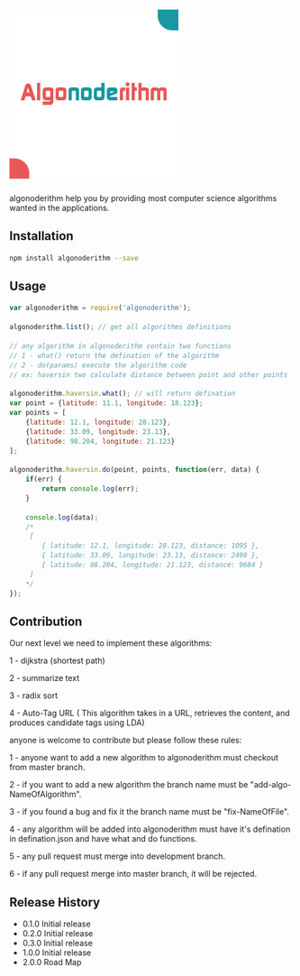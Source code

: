 # ![Alt text](/assets/images/name.png?raw=true "Algonoderithm")

algonoderithm help you by providing most computer science algorithms wanted in the applications.

## Installation

```bash
npm install algonoderithm --save
```

## Usage

```javascript
var algonoderithm = require('algonoderithm');

algonoderithm.list(); // get all algorithms definitions

// any algorithm in algonoderithm contain two functions
// 1 - what() return the defination of the algorithm
// 2 - do(params) execute the algorithm code
// ex: haversin two calculate distance between point and other points

algonoderithm.haversin.what(); // will return defination
var point = {latitude: 11.1, longitude: 18.123};
var points = [
    {latitude: 12.1, longitude: 28.123},
    {latitude: 33.09, longitude: 23.13},
    {latitude: 98.204, longitude: 21.123}
];

algonoderithm.haversin.do(point, points, function(err, data) {
    if(err) {
        return console.log(err);
    }

    console.log(data);
    /*
     [
        { latitude: 12.1, longitude: 28.123, distance: 1095 },
        { latitude: 33.09, longitude: 23.13, distance: 2498 },
        { latitude: 98.204, longitude: 21.123, distance: 9684 }
     ]
    */
});
```
## Contribution 

Our next level we need to implement these algorithms:

1 - dijkstra (shortest path)

2 - summarize text

3 - radix sort

4 - Auto-Tag URL ( This algorithm takes in a URL, retrieves the content, and produces candidate tags using LDA)

anyone is welcome to contribute but please follow these rules:

1 - anyone want to add a new algorithm to algonoderithm must checkout from master branch.

2 - if you want to add a new algorithm the branch name must be "add-algo-NameOfAlgorithm".

3 - if you found a bug and fix it the branch name must be "fix-NameOfFile".

4 - any algorithm will be added into algonoderithm must have it's defination in defination.json and have what and do functions.

5 - any pull request must merge into development branch.

6 - if any pull request merge into master branch, it will be rejected.


## Release History

* 0.1.0 Initial release
* 0.2.0 Initial release
* 0.3.0 Initial release
* 1.0.0 Initial release
* 2.0.0 Road Map
